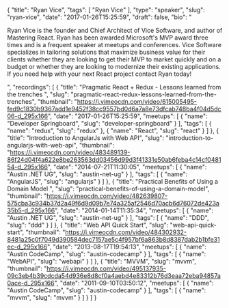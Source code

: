 {
  "title": "Ryan Vice",
  "tags": [
    "Ryan Vice"
  ],
  "type": "speaker",
  "slug": "ryan-vice",
  "date": "2017-01-26T15:25:59",
  "draft": false,
  "bio": "<p>Ryan Vice is the founder and Chief Architect of Vice Software, and author of Mastering React. Ryan has been awarded Microsoft's MVP award three times and is a frequent speaker at meetups and conferences. Vice Software specializes in tailoring solutions that maximize business value for their clients whether they are looking to get their MVP to market quickly and on a budget or whether they are looking to modernize their existing applications. If you need help with your next React project contact Ryan today!</p>",
  "recordings": [
    {
      "title": "Pragmatic React + Redux - Lessons learned from the trenches ",
      "slug": "pragmatic-react-redux-lessons-learned-from-the-trenches",
      "thumbnail": "https://i.vimeocdn.com/video/615005495-fed9c1830b9367add1e9452f38cc9557bd0d6a7a8e73dfcab748ba4f04d5dc06-d_295x166",
      "date": "2017-01-26T15:25:59",
      "meetups": [
        {
          "name": "Developer Springboard",
          "slug": "developer-springboard"
        }
      ],
      "tags": [
        {
          "name": "redux",
          "slug": "redux"
        },
        {
          "name": "React",
          "slug": "react"
        }
      ]
    },
    {
      "title": "Introduction to AngularJs with Web API",
      "slug": "introduction-to-angularjs-with-web-api",
      "thumbnail": "https://i.vimeocdn.com/video/483489139-86f24d04f4a622e8be263563dd03456d99d3f41331e50ab6feba4c14cf048154-d_295x166",
      "date": "2014-07-21T11:30:05",
      "meetups": [
        {
          "name": "Austin .NET UG",
          "slug": "austin-net-ug"
        }
      ],
      "tags": [
        {
          "name": "AngularJS",
          "slug": "angularjs"
        }
      ]
    },
    {
      "title": "Practical Benefits of Using a Domain Model ",
      "slug": "practical-benefits-of-using-a-domain-model",
      "thumbnail": "https://i.vimeocdn.com/video/482639807-575cba3c934b37d2a49f6d9d09b7e74a325af2546d70acb6d76072de423a35b5-d_295x166",
      "date": "2014-01-14T11:35:34",
      "meetups": [
        {
          "name": "Austin .NET UG",
          "slug": "austin-net-ug"
        }
      ],
      "tags": [
        {
          "name": "DDD",
          "slug": "ddd"
        }
      ]
    },
    {
      "title": "Web API Quick Start",
      "slug": "web-api-quick-start",
      "thumbnail": "https://i.vimeocdn.com/video/484302932-8481a25c0f7049d390584dec7157ae5c4f957bf6a863b8d8387dab2b1bfe31ec-d_295x166",
      "date": "2013-08-17T19:54:13",
      "meetups": [
        {
          "name": "Austin CodeCamp",
          "slug": "austin-codecamp"
        }
      ],
      "tags": [
        {
          "name": "WebAPI",
          "slug": "webapi"
        }
      ]
    },
    {
      "title": "MVVM",
      "slug": "mvvm",
      "thumbnail": "https://i.vimeocdn.com/video/495137935-09c3eb4b39cdcda54d936e8d8cf0a4aebd4e83312b76d3eaa72eba94857a0ace-d_295x166",
      "date": "2011-09-10T03:50:12",
      "meetups": [
        {
          "name": "Austin CodeCamp",
          "slug": "austin-codecamp"
        }
      ],
      "tags": [
        {
          "name": "mvvm",
          "slug": "mvvm"
        }
      ]
    }
  ]
}